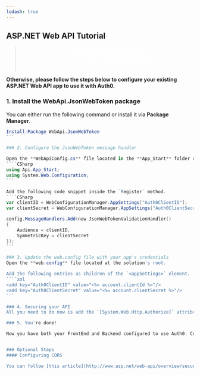 ```yaml
---
lodash: true
---
```


## ASP.NET Web API Tutorial

<div class="package" style="text-align: center;">
  <blockquote>
    <a href="@@base_url@@/auth0.net/master/create-package?path=examples/webapi&filePath=examples/webapi/Api/Web.config&type=replace@@account.clientParam@@" class="btn btn-lg btn-success btn-package" style="text-transform: uppercase; color: white">
      <span style="display: block">Download a Seed project</span>
      <% if (account.userName) { %> 
        <span class="smaller" style="display:block; font-size: 11px">with your Auth0 API Keys already set and configured</span>
      <% } %>
    </a> 
  </blockquote>
</div>

**Otherwise, please follow the steps below to configure your existing ASP.NET Web API app to use it with Auth0.**

### 1. Install the WebApi.JsonWebToken package

You can either run the following command or install it via **Package Manager**.
````Powershell
Install-Package WebApi.JsonWebToken
```

### 2. Configure the JsonWebToken message handler

Open the **WebApiConfig.cs** file located in the **App_Start** folder and add the following `using` statements:
````CSharp
using Api.App_Start;
using System.Web.Configuration;
```

Add the following code snippet inside the `Register` method.
````CSharp
var clientID = WebConfigurationManager.AppSettings["Auth0ClientID"];
var clientSecret = WebConfigurationManager.AppSettings["Auth0ClientSecret"];

config.MessageHandlers.Add(new JsonWebTokenValidationHandler()
{
    Audience = clientID,
    SymmetricKey = clientSecret
});
```

### 3. Update the web.config file with your app's credentials
Open the **web.config** file located at the solution's root.

Add the following entries as children of the `<appSettings>` element. 
````xml
<add key="Auth0ClientID" value="<%= account.clientId %>"/>
<add key="Auth0ClientSecret" value="<%= account.clientSecret %>"/>
```

### 4. Securing your API
All you need to do now is add the `[System.Web.Http.Authorize]` attribute to the controllers/actions for which you want to verify that users are authenticated.

### 5. You're done!

Now you have both your FrontEnd and Backend configured to use Auth0. Congrats, you're awesome!


### Optional Steps
#### Configuring CORS

You can follow [this article](http://www.asp.net/web-api/overview/security/enabling-cross-origin-requests-in-web-api) to configure CORS in your application.
